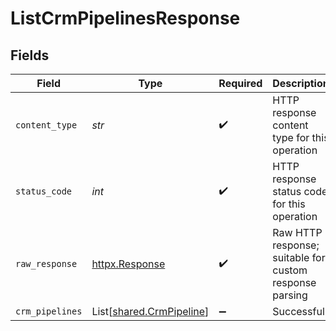 # ListCrmPipelinesResponse


## Fields

| Field                                                          | Type                                                           | Required                                                       | Description                                                    |
| -------------------------------------------------------------- | -------------------------------------------------------------- | -------------------------------------------------------------- | -------------------------------------------------------------- |
| `content_type`                                                 | *str*                                                          | :heavy_check_mark:                                             | HTTP response content type for this operation                  |
| `status_code`                                                  | *int*                                                          | :heavy_check_mark:                                             | HTTP response status code for this operation                   |
| `raw_response`                                                 | [httpx.Response](https://www.python-httpx.org/api/#response)   | :heavy_check_mark:                                             | Raw HTTP response; suitable for custom response parsing        |
| `crm_pipelines`                                                | List[[shared.CrmPipeline](../../models/shared/crmpipeline.md)] | :heavy_minus_sign:                                             | Successful                                                     |